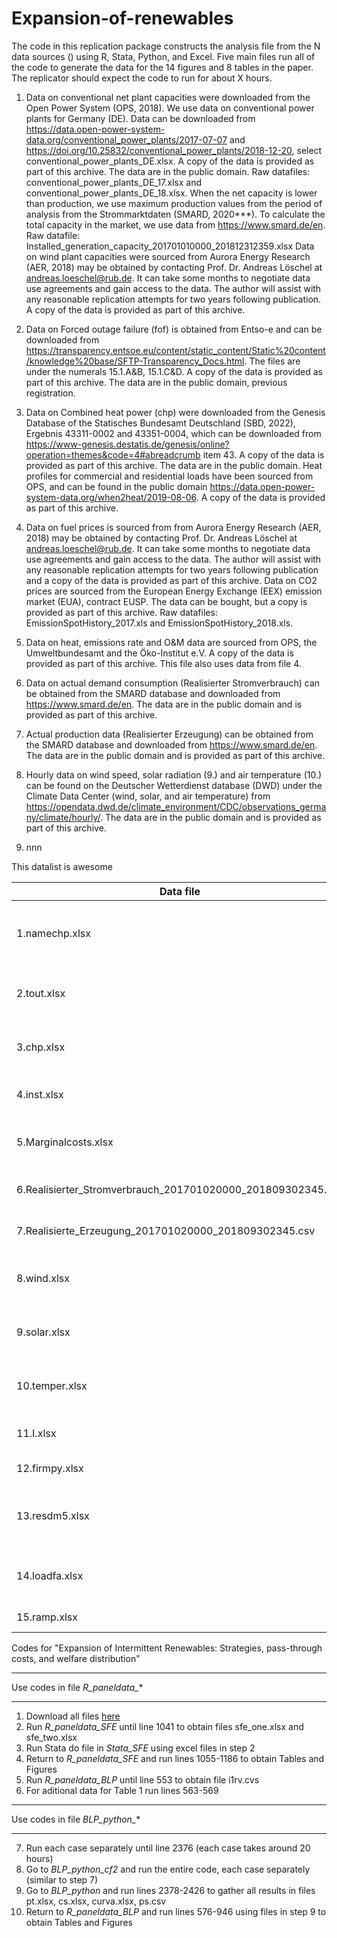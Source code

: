 # Expansion-of-renewables
The code in this replication package constructs the analysis file from the N data sources () using R, Stata, Python, and Excel. Five main files run all of the code to generate the data for the 14 figures and 8 tables in the paper. The replicator should expect the code to run for about X hours.

1. Data on conventional net plant capacities were downloaded from the Open Power System (OPS, 2018). We use data on conventional power plants for Germany (DE). Data can be downloaded from https://data.open-power-system-data.org/conventional_power_plants/2017-07-07 and https://doi.org/10.25832/conventional_power_plants/2018-12-20, select conventional_power_plants_DE.xlsx. A copy of the data is provided as part of this archive. The data are in the public domain.
Raw datafiles: conventional_power_plants_DE_17.xlsx and conventional_power_plants_DE_18.xlsx. When the net capacity is lower than production, we use maximum production values from the period of analysis from the Strommarktdaten (SMARD, 2020***). To calculate the total capacity in the market, we use data from https://www.smard.de/en. Raw datafile: Installed_generation_capacity_201701010000_201812312359.xlsx
Data on wind plant capacities were sourced from Aurora Energy Research (AER, 2018) may be obtained by contacting Prof. Dr. Andreas Löschel at andreas.loeschel@rub.de. It can take some months to negotiate data use agreements and gain access to the data. The author will assist with any reasonable replication attempts for two years following publication. A copy of the data is provided as part of this archive. 

2. Data on Forced outage failure (fof) is obtained from Entso-e and can be downloaded from https://transparency.entsoe.eu/content/static_content/Static%20content/knowledge%20base/SFTP-Transparency_Docs.html. The files are under the numerals 15.1.A&B, 15.1.C&D. A copy of the data is provided as part of this archive. The data are in the public domain, previous registration.

3. Data on Combined heat power (chp) were downloaded from the Genesis Database of the Statisches Bundesamt Deutschland (SBD, 2022), Ergebnis 43311-0002 and 43351-0004, which can be downloaded from https://www-genesis.destatis.de/genesis/online?operation=themes&code=4#abreadcrumb item 43. A copy of the data is provided as part of this archive. The data are in the public domain.
Heat profiles for commercial and residential loads have been sourced from OPS, and can be found in the public domain https://data.open-power-system-data.org/when2heat/2019-08-06. A copy of the data is provided as part of this archive. 

4. Data on fuel prices is sourced from from Aurora Energy Research (AER, 2018) may be obtained by contacting Prof. Dr. Andreas Löschel at andreas.loeschel@rub.de. It can take some months to negotiate data use agreements and gain access to the data. The author will assist with any reasonable replication attempts for two years following publication and a copy of the data is provided as part of this archive. Data on CO2 prices are sourced from the European Energy Exchange (EEX) emission market (EUA), contract EUSP. The data can be bought, but a copy is provided as part of this archive. Raw datafiles: EmissionSpotHistory_2017.xls and EmissionSpotHistory_2018.xls.

5. Data on heat, emissions rate and O&M data are sourced from OPS, the Umweltbundesamt and the Öko-Institut e.V. A copy of the data is provided as part of this archive. This file also uses data from file 4.

6. Data on actual demand consumption (Realisierter Stromverbrauch) can be obtained from the SMARD database and downloaded from https://www.smard.de/en. The data are in the public domain and is provided as part of this archive.

7. Actual production data (Realisierter Erzeugung) can be obtained from the SMARD database and downloaded from https://www.smard.de/en. The data are in the public domain and is provided as part of this archive.

8. Hourly data on wind speed, solar radiation (9.) and air temperature (10.) can be found on the Deutscher Wetterdienst database (DWD) under the Climate Data Center (wind, solar, and air temperature) from https://opendata.dwd.de/climate_environment/CDC/observations_germany/climate/hourly/. The data are in the public domain and is provided as part of this archive.

11. nnn


This datalist is awesome 

| Data file                                                  | Type                                           | Source|  Provided                     |
| ---------------------------------------------------------- |------------------------------------------------| ------| ----------------------------- |
| 1.namechp.xlsx                                               |- plant capacitites                             | Combines data from OPS, SMARD and AER   |  yes |  
| 2.tout.xlsx                                                  |- fof per plant                                 | Combines data from Entso-e and 1.       |  yes |
| 3.chp.xlsx                                                   |- chp data: consumption and probabilities       | Combines data from SBD and OPS          |  yes |
| 4.inst.xlsx                                                  |- prices of electricity, coal, gas, oil         | AER and EEX                             |  yes |
| 5.Marginalcosts.xlsx                                         |- fuel and Co2 costs                            | Combines data from various sources      |  yes |
| 6.Realisierter_Stromverbrauch_201701020000_201809302345.csv  |- Actual electricity demand                     |  SMARD                                  |  yes |
| 7.Realisierte_Erzeugung_201701020000_201809302345.csv        |- Actual electricity production                 |  SMARD                                  |  yes |
| 8.wind.xlsx                                                  |- Hourly wind data per plant location           |  DWD                                    |  yes |
| 9.solar.xlsx                                                 |- Hourly wind data per plant location           |  DWD                                    |  yes |
| 10.temper.xlsx                                               |- Hourly air temperatures per plant location    |  DWD                                    |  yes |
| 11.I.xlsx                                                    |- Electricity prod per plant                    |       |                   |
| 12.firmpy.xlsx                                               |- firms and plants match                        |       |                   |
| 13.resdm5.xlsx                                               | - Electricity prod per tech, demand, renewables|       |                   |
| 14.loadfa.xlsx                                               |- load factors as actual prod in hour           |       |                   |
| 15.ramp.xlsx                                                 |- Ramping costs                                 |       |                   |



Codes for "Expansion of Intermittent Renewables: Strategies, pass-through costs, and welfare distribution"

**************************************************************************************
Use codes in file *R_paneldata_**
**************************************************************************************
1. Download all files [here](https://mega.nz/folder/eckSFQYK#smoBcJIp-vna-XvnHdCZQg)
2. Run *R_paneldata_SFE* until line 1041 to obtain files sfe_one.xlsx and sfe_two.xlsx
3. Run Stata do file in *Stata_SFE* using excel files in step 2
4. Return to *R_paneldata_SFE* and run lines 1055-1186 to obtain Tables and Figures
5. Run *R_paneldata_BLP* until line 553 to obtain file i1rv.cvs
6. For aditional data for Table 1 run lines 563-569

**************************************************************************************
Use codes in file *BLP_python_**
**************************************************************************************
7. Run each case separately until line 2376 (each case takes around 20 hours)
8. Go to *BLP_python_cf2* and run the entire code, each case separately (similar to step 7)
9. Go to *BLP_python* and run lines 2378-2426 to gather all results in files pt.xlsx, cs.xlsx, curva.xlsx, ps.csv
10. Return to *R_paneldata_BLP* and run lines 576-946 using files in step 9 to obtain Tables and Figures
